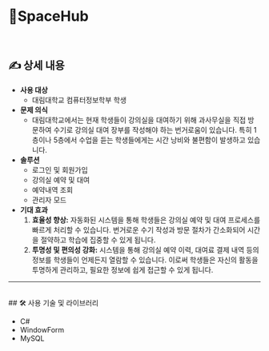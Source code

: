 # 🚀SpaceHub
<br>

## ✍️ 상세 내용

- **사용 대상**
    - 대림대학교 컴퓨터정보학부 학생
- **문제 의식**
    - 대림대학교에서는 현재 학생들이 강의실을 대여하기 위해 과사무실을 직접 방문하여 수기로 강의실 대여 장부를 작성해야 하는 번거로움이 있습니다. 특히 1층이나 5층에서 수업을 듣는 학생들에게는 시간 낭비와 불편함이 발생하고 있습니다.
- **솔루션**
    - 로그인 및 회원가입
    - 강의실 예약 및 대여
    - 예약내역 조회
    - 관리자 모드
- **기대 효과**
    1. **효율성 향상:** 자동화된 시스템을 통해 학생들은 강의실 예약 및 대여 프로세스를 빠르게 처리할 수 있습니다. 번거로운 수기 작성과 방문 절차가 간소화되어 시간을 절약하고 학습에 집중할 수 있게 됩니다.
    2. **투명성 및 편의성 강화:** 시스템을 통해 강의실 예약 이력, 대여료 결제 내역 등의 정보를 학생들이 언제든지 열람할 수 있습니다. 이로써 학생들은 자신의 활동을 투명하게 관리하고, 필요한 정보에 쉽게 접근할 수 있게 됩니다.

---
<br>
## 🛠️ 사용 기술 및 라이브러리

- C#
- WindowForm
- MySQL
